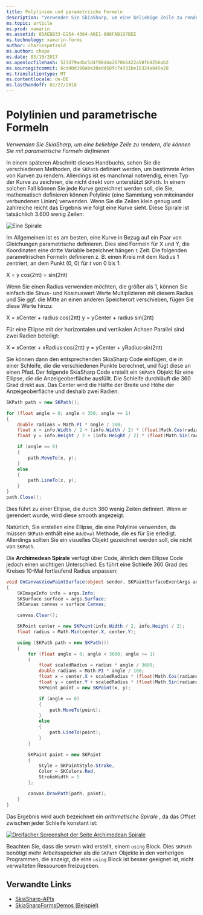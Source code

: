 ```yaml
---
title: Polylinien und parametrische Formeln
description: "Verwenden Sie SkiaSharp, um eine beliebige Zeile zu rendern, die können Sie mit parametrische Formeln definieren"
ms.topic: article
ms.prod: xamarin
ms.assetid: 85AEBB33-E954-4364-A6E1-808FAB197BEE
ms.technology: xamarin-forms
author: charlespetzold
ms.author: chape
ms.date: 03/10/2017
ms.openlocfilehash: 523d79adbc5d4f88d4a2670b6422a58fb9256ab2
ms.sourcegitcommit: 6cd40d190abe38edd50fc74331be15324a845a28
ms.translationtype: MT
ms.contentlocale: de-DE
ms.lasthandoff: 02/27/2018
---
```

# <a name="polylines-and-parametric-equations"></a>Polylinien und parametrische Formeln

_Verwenden Sie SkiaSharp, um eine beliebige Zeile zu rendern, die können Sie mit parametrische Formeln definieren_

In einem späteren Abschnitt dieses Handbuchs, sehen Sie die verschiedenen Methoden, die `SKPath` definiert werden, um bestimmte Arten von Kurven zu rendern. Allerdings ist es manchmal notwendig, einen Typ der Kurve zu zeichnen, die nicht direkt vom unterstützt `SKPath`. In einem solchen Fall können Sie jede Kurve gezeichnet werden soll, die Sie, mathematisch definieren können Polylinie (eine Sammlung von miteinander verbundenen Linien) verwenden. Wenn Sie die Zeilen klein genug und zahlreiche reicht das Ergebnis wie folgt eine Kurve sieht. Diese Spirale ist tatsächlich 3.600 wenig Zeilen:

![](polylines-images/spiralexample.png "Eine Spirale")

Im Allgemeinen ist es am besten, eine Kurve in Bezug auf ein Paar von Gleichungen parametrische definieren. Dies sind Formeln für X und Y, die Koordinaten eine dritte Variable bezeichnet hängen `t` Zeit. Die folgenden parametrischen Formeln definieren z. B. einen Kreis mit dem Radius 1 zentriert, an dem Punkt (0, 0) für *t* von 0 bis 1:

 X = y cos(2πt) = sin(2πt)

 Wenn Sie einen Radius verwenden möchten, die größer als 1, können Sie einfach die Sinus- und Kosinuswert Werte Multiplizieren mit diesem Radius und Sie ggf. die Mitte an einen anderen Speicherort verschieben, fügen Sie diese Werte hinzu:

 X = xCenter + radius·cos(2πt) y = yCenter + radius·sin(2πt)

Für eine Ellipse mit der horizontalen und vertikalen Achsen Parallel sind zwei Radien beteiligt:

X = xCenter + xRadius·cos(2πt) y = yCenter + yRadius·sin(2πt)

Sie können dann den entsprechenden SkiaSharp Code einfügen, die in einer Schleife, die die verschiedenen Punkte berechnet, und fügt diese an einen Pfad. Der folgende SkiaSharp Code erstellt ein `SKPath` Objekt für eine Ellipse, die die Anzeigeoberfläche ausfüllt. Die Schleife durchläuft die 360 Grad direkt aus. Das Center wird die Hälfte der Breite und Höhe der Anzeigeoberfläche und deshalb zwei Radien:

```csharp
SKPath path = new SKPath();

for (float angle = 0; angle < 360; angle += 1)
{
    double radians = Math.PI * angle / 180;
    float x = info.Width / 2 + (info.Width / 2) * (float)Math.Cos(radians);
    float y = info.Height / 2 + (info.Height / 2) * (float)Math.Sin(radians);

    if (angle == 0)
    {
        path.MoveTo(x, y);
    }
    else
    {
        path.LineTo(x, y);
    }
}
path.Close();
```

Dies führt zu einer Ellipse, die durch 360 wenig Zeilen definiert. Wenn er gerendert wurde, wird diese smooth angezeigt.

Natürlich, Sie erstellen eine Ellipse, die eine Polylinie verwenden, da müssen `SKPath` enthält eine `AddOval` Methode, die es für Sie erledigt. Allerdings sollten Sie ein visuelles Objekt gezeichnet werden soll, die nicht von `SKPath`.

Die **Archimedean Spirale** verfügt über Code, ähnlich dem Ellipse Code jedoch einen wichtigen Unterschied. Es führt eine Schleife 360 Grad des Kreises 10-Mal fortlaufend Radius anpassen:

```csharp
void OnCanvasViewPaintSurface(object sender, SKPaintSurfaceEventArgs args)
{
    SKImageInfo info = args.Info;
    SKSurface surface = args.Surface;
    SKCanvas canvas = surface.Canvas;

    canvas.Clear();

    SKPoint center = new SKPoint(info.Width / 2, info.Height / 2);
    float radius = Math.Min(center.X, center.Y);

    using (SKPath path = new SKPath())
    {
        for (float angle = 0; angle < 3600; angle += 1)
        {
            float scaledRadius = radius * angle / 3600;
            double radians = Math.PI * angle / 180;
            float x = center.X + scaledRadius * (float)Math.Cos(radians);
            float y = center.Y + scaledRadius * (float)Math.Sin(radians);
            SKPoint point = new SKPoint(x, y);

            if (angle == 0)
            {
                path.MoveTo(point);
            }
            else
            {
                path.LineTo(point);
            }
        }

        SKPaint paint = new SKPaint
        {
            Style = SKPaintStyle.Stroke,
            Color = SKColors.Red,
            StrokeWidth = 5
        };

        canvas.DrawPath(path, paint);
    }
}
```

Das Ergebnis wird auch bezeichnet ein *arithmetische Spirale* , da das Offset zwischen jeder Schleife konstant ist:

[![](polylines-images/archimedeanspiral-small.png "Dreifacher Screenshot der Seite Archimedean Spirale")](polylines-images/archimedeanspiral-large.png "dreifacher Screenshot der Seite Archimedean Spirale")

Beachten Sie, dass die `SKPath` wird erstellt, einem `using` Block. Dies `SKPath` benötigt mehr Arbeitsspeicher als die `SKPath` Objekte in den vorherigen Programmen, die anzeigt, die eine `using` Block ist besser geeignet ist, nicht verwalteten Ressourcen freizugeben.


## <a name="related-links"></a>Verwandte Links

- [SkiaSharp-APIs](https://developer.xamarin.com/api/root/SkiaSharp/)
- [SkiaSharpFormsDemos (Beispiel)](https://developer.xamarin.com/samples/xamarin-forms/SkiaSharpForms/SkiaSharpFormsDemos/)
